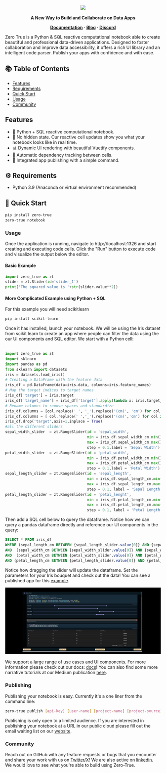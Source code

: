 <p align="center">
  <a href="https://zero-true.com/">
    <img src="https://github.com/HonkaDonka/zero-true/assets/30189257/9c96ddca-2201-4864-a726-4d4c2701b53e" width="300">
  </a>
</p>

<p align="center">
  <b>A New Way to Build and Collaborate on Data Apps</b>
</p>
  
<p align="center">
  <a href="https://docs.zero-true.com/" target="_blank"><strong>Documentation</strong></a> ·
  <a href="https://medium.com/zero-true" target="_blank"><strong>Blog</strong></a> ·
  <a href="" target="_blank"><strong>Discord</strong></a> <!-- Add Discord link or change -->
</p>

Zero True is a Python & SQL reactive computational notebook able to create beautiful and 
professional data-driven applications. Designed to foster collaboration and improve data
accessibility, it offers a rich UI library and an intelligent code parser. Publish your 
apps with confidence and with ease. 

## 📚 Table of Contents

- [Features](#-features)
- [Requirements](#-requirements)
- [Quick Start](#-quick-start)
- [Usage](#-usage)
- [Community](#-community)

## Features

- 📝 Python + SQL reactive computational notebook.
- 🌌 No hidden state. Our reactive cell updates show you what your notebook looks like in real time.
- 📊 Dynamic UI rendering with beautiful [Vuetify](https://vuetifyjs.com/en/) components.
- 🔄 Automatic dependency tracking between cells.
- 🚀 Integrated app publishing with a simple command.

## ⚙ Requirements

- Python 3.9 (Anaconda or virtual environment recommended)

## 🚀 Quick Start

```bash
pip install zero-true
zero-true notebook
```

### Usage

Once the application is running, navigate to http://localhost:1326 and start creating and executing code cells. Click the "Run" button to execute code and visualize the output below the editor.

#### Basic Example

```python
import zero_true as zt
slider = zt.Slider(id='slider_1')
print('The squared value is '+str(slider.value**2))
```


#### More Complicated Example using Python + SQL 

For this example you will need scikitlearn 

```bash
pip install scikit-learn
```

Once it has installed, launch your notebook. We will be using the Iris dataset from scikit learn to create an app where people 
can filter the data using the our UI components and SQL editor. We start with a Python cell:

```python

import zero_true as zt
import sklearn
import pandas as pd
from sklearn import datasets
iris = datasets.load_iris()
# Creating a DataFrame with the feature data
iris_df = pd.DataFrame(data=iris.data, columns=iris.feature_names)
# Map the target indices to target names
iris_df['target'] = iris.target
iris_df['target_name'] = iris_df['target'].apply(lambda x: iris.target_names[x])
# Rename columns to remove spaces and standardize
iris_df.columns = [col.replace(' ', '_').replace('(cm)', 'cm') for col in iris_df.columns]
iris_df.columns = [ col.replace(' ','_').replace('(cm)','cm') for col in iris_df.columns]
iris_df.drop('target',axis=1,inplace = True)
#all the different sliders
sepal_width_slider  = zt.RangeSlider(id = 'sepal_width',
                                     min = iris_df.sepal_width_cm.min(),
                                     max = iris_df.sepal_width_cm.max(),
                                     step = 0.1,label = 'Sepal Width')
petal_width_slider  = zt.RangeSlider(id = 'petal_width',
                                     min = iris_df.petal_width_cm.min(),
                                     max = iris_df.petal_width_cm.max(),
                                     step = 0.1,label = 'Petal Width')
sepal_length_slider = zt.RangeSlider(id = 'sepal_length',
                                     min = iris_df.sepal_length_cm.min(),
                                     max = iris_df.sepal_length_cm.max(),
                                     step = 0.1, label = 'Sepal Length')
petal_length_slider = zt.RangeSlider(id = 'petal_lenght',
                                     min = iris_df.petal_length_cm.min(),
                                     max = iris_df.petal_length_cm.max(),
                                     step = 0.1, label = 'Petal Length')
```

Then add a SQL cell below to query the dataframe. Notice how we can query a pandas dataframe directly and reference our
UI components in the query:

```sql
SELECT * FROM iris_df
WHERE (sepal_length_cm BETWEEN {sepal_length_slider.value[0]} AND {sepal_length_slider.value[1]})
AND  (sepal_width_cm BETWEEN {sepal_width_slider.value[0]} AND {sepal_width_slider.value[1]})
AND  (petal_width_cm BETWEEN {petal_width_slider.value[0]} AND {petal_width_slider.value[1]})
AND (petal_length_cm BETWEEN {petal_length_slider.value[0]} AND {petal_length_slider.value[1]})
```

Notice how dragging the slider will update the dataframe. Set the parameters for your Iris bouquet and check out the data! You can 
see a published app for this [example](https://published.zero-true-cloud.com/examples/iris/).

![More Complicated Example](/docs/assets/example_gif.gif)

We support a large range of use cases and UI components. For more information please check out our docs: [docs](https://docs.zero-true.com/)! You can also find some more narrative tutorials at our Medium publication [here](https://medium.com/zero-true). 

### Publishing 

Publishing your notebook is easy. Currently it's a one liner from the command line:


```bash
zero-true publish [api-key] [user-name] [project-name] [project-source]
```
Publishing is only open to a limited audience. If you are interested in publishing your notebook at a URL in our public cloud please fill out the email waiting list on our [website](https://zero-true.com/).

### Community

Reach out on GitHub with any feature requests or bugs that you encounter and share your work with us on [Twitter/X](https://twitter.com/ZeroTrueML)! We are also active on [linkedin](https://www.linkedin.com/company/zero-true). We would love to see what you're able to build using Zero-True. 
